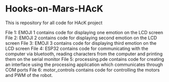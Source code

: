 # Hooks-on-Mars-HAcK
This is repository for all code for HAcK project

File 1: EMOJI 1 contains code for displaying one emotion on the LCD screen
File 2: EMOJI 2 contains code for displaying second emotion on the LCD screen
File 3: EMOJI 3 contains code for displaying third emotion on the LCD screen
File 4: ESP32 contains code for communicating with the computer via bluetooth, reading characters from the computer and printing them on the serial monitor
File 5: processing.pde contains code for creating an interface using the processing application which communicates through COM ports
File 6: motor_controls contains code for controlling the motors and PWM of the robot. 
